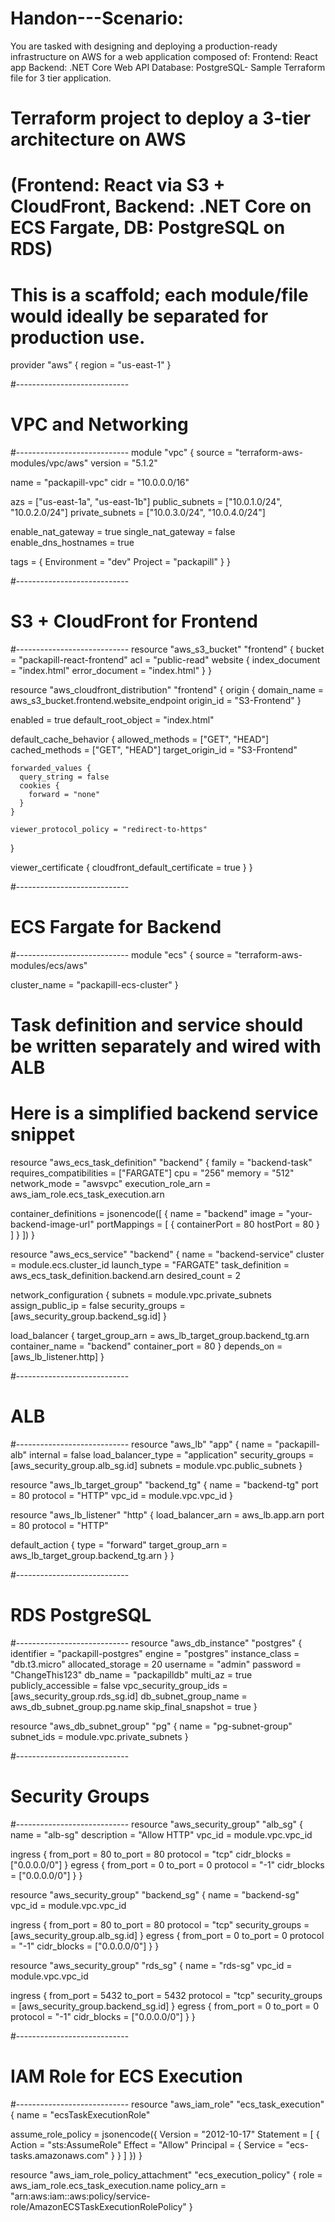# Handon---Scenario:
You are tasked with designing and deploying a production-ready infrastructure on AWS for a web application composed of:
Frontend: React app
Backend: .NET Core Web API
Database: PostgreSQL-
Sample Terraform file for 3 tier application.

# Terraform project to deploy a 3-tier architecture on AWS
# (Frontend: React via S3 + CloudFront, Backend: .NET Core on ECS Fargate, DB: PostgreSQL on RDS)

# This is a scaffold; each module/file would ideally be separated for production use.

provider "aws" {
  region = "us-east-1"
}

#----------------------------
# VPC and Networking
#----------------------------
module "vpc" {
  source  = "terraform-aws-modules/vpc/aws"
  version = "5.1.2"

  name = "packapill-vpc"
  cidr = "10.0.0.0/16"

  azs             = ["us-east-1a", "us-east-1b"]
  public_subnets  = ["10.0.1.0/24", "10.0.2.0/24"]
  private_subnets = ["10.0.3.0/24", "10.0.4.0/24"]

  enable_nat_gateway = true
  single_nat_gateway = false
  enable_dns_hostnames = true

  tags = {
    Environment = "dev"
    Project     = "packapill"
  }
}

#----------------------------
# S3 + CloudFront for Frontend
#----------------------------
resource "aws_s3_bucket" "frontend" {
  bucket = "packapill-react-frontend"
  acl    = "public-read"
  website {
    index_document = "index.html"
    error_document = "index.html"
  }
}

resource "aws_cloudfront_distribution" "frontend" {
  origin {
    domain_name = aws_s3_bucket.frontend.website_endpoint
    origin_id   = "S3-Frontend"
  }

  enabled             = true
  default_root_object = "index.html"

  default_cache_behavior {
    allowed_methods  = ["GET", "HEAD"]
    cached_methods   = ["GET", "HEAD"]
    target_origin_id = "S3-Frontend"

    forwarded_values {
      query_string = false
      cookies {
        forward = "none"
      }
    }

    viewer_protocol_policy = "redirect-to-https"
  }

  viewer_certificate {
    cloudfront_default_certificate = true
  }
}

#----------------------------
# ECS Fargate for Backend
#----------------------------
module "ecs" {
  source = "terraform-aws-modules/ecs/aws"

  cluster_name = "packapill-ecs-cluster"
}

# Task definition and service should be written separately and wired with ALB
# Here is a simplified backend service snippet

resource "aws_ecs_task_definition" "backend" {
  family                   = "backend-task"
  requires_compatibilities = ["FARGATE"]
  cpu                      = "256"
  memory                   = "512"
  network_mode             = "awsvpc"
  execution_role_arn       = aws_iam_role.ecs_task_execution.arn

  container_definitions = jsonencode([
    {
      name  = "backend"
      image = "your-backend-image-url"
      portMappings = [
        {
          containerPort = 80
          hostPort      = 80
        }
      ]
    }
  ])
}

resource "aws_ecs_service" "backend" {
  name            = "backend-service"
  cluster         = module.ecs.cluster_id
  launch_type     = "FARGATE"
  task_definition = aws_ecs_task_definition.backend.arn
  desired_count   = 2

  network_configuration {
    subnets          = module.vpc.private_subnets
    assign_public_ip = false
    security_groups  = [aws_security_group.backend_sg.id]
  }

  load_balancer {
    target_group_arn = aws_lb_target_group.backend_tg.arn
    container_name   = "backend"
    container_port   = 80
  }
  depends_on = [aws_lb_listener.http]
}

#----------------------------
# ALB
#----------------------------
resource "aws_lb" "app" {
  name               = "packapill-alb"
  internal           = false
  load_balancer_type = "application"
  security_groups    = [aws_security_group.alb_sg.id]
  subnets            = module.vpc.public_subnets
}

resource "aws_lb_target_group" "backend_tg" {
  name     = "backend-tg"
  port     = 80
  protocol = "HTTP"
  vpc_id   = module.vpc.vpc_id
}

resource "aws_lb_listener" "http" {
  load_balancer_arn = aws_lb.app.arn
  port              = 80
  protocol          = "HTTP"

  default_action {
    type             = "forward"
    target_group_arn = aws_lb_target_group.backend_tg.arn
  }
}

#----------------------------
# RDS PostgreSQL
#----------------------------
resource "aws_db_instance" "postgres" {
  identifier              = "packapill-postgres"
  engine                  = "postgres"
  instance_class          = "db.t3.micro"
  allocated_storage       = 20
  username                = "admin"
  password                = "ChangeThis123"
  db_name                 = "packapilldb"
  multi_az                = true
  publicly_accessible     = false
  vpc_security_group_ids  = [aws_security_group.rds_sg.id]
  db_subnet_group_name    = aws_db_subnet_group.pg.name
  skip_final_snapshot     = true
}

resource "aws_db_subnet_group" "pg" {
  name       = "pg-subnet-group"
  subnet_ids = module.vpc.private_subnets
}

#----------------------------
# Security Groups
#----------------------------
resource "aws_security_group" "alb_sg" {
  name        = "alb-sg"
  description = "Allow HTTP"
  vpc_id      = module.vpc.vpc_id

  ingress {
    from_port   = 80
    to_port     = 80
    protocol    = "tcp"
    cidr_blocks = ["0.0.0.0/0"]
  }
  egress {
    from_port   = 0
    to_port     = 0
    protocol    = "-1"
    cidr_blocks = ["0.0.0.0/0"]
  }
}

resource "aws_security_group" "backend_sg" {
  name        = "backend-sg"
  vpc_id      = module.vpc.vpc_id

  ingress {
    from_port       = 80
    to_port         = 80
    protocol        = "tcp"
    security_groups = [aws_security_group.alb_sg.id]
  }
  egress {
    from_port   = 0
    to_port     = 0
    protocol    = "-1"
    cidr_blocks = ["0.0.0.0/0"]
  }
}

resource "aws_security_group" "rds_sg" {
  name   = "rds-sg"
  vpc_id = module.vpc.vpc_id

  ingress {
    from_port       = 5432
    to_port         = 5432
    protocol        = "tcp"
    security_groups = [aws_security_group.backend_sg.id]
  }
  egress {
    from_port   = 0
    to_port     = 0
    protocol    = "-1"
    cidr_blocks = ["0.0.0.0/0"]
  }
}

#----------------------------
# IAM Role for ECS Execution
#----------------------------
resource "aws_iam_role" "ecs_task_execution" {
  name = "ecsTaskExecutionRole"

  assume_role_policy = jsonencode({
    Version = "2012-10-17"
    Statement = [
      {
        Action = "sts:AssumeRole"
        Effect = "Allow"
        Principal = {
          Service = "ecs-tasks.amazonaws.com"
        }
      }
    ]
  })
}

resource "aws_iam_role_policy_attachment" "ecs_execution_policy" {
  role       = aws_iam_role.ecs_task_execution.name
  policy_arn = "arn:aws:iam::aws:policy/service-role/AmazonECSTaskExecutionRolePolicy"
}

